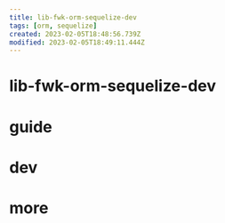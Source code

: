 ```yaml
---
title: lib-fwk-orm-sequelize-dev
tags: [orm, sequelize]
created: 2023-02-05T18:48:56.739Z
modified: 2023-02-05T18:49:11.444Z
---
```


# lib-fwk-orm-sequelize-dev

# guide

# dev

# more
